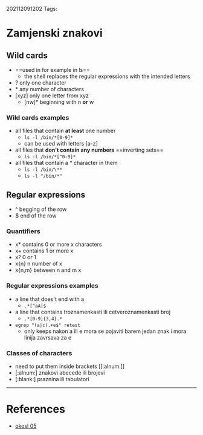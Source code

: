 202112091202
Tags: 

# Zamjenski znakovi
## Wild cards
- ==used in for example in ls==
	- the shell replaces the regular expressions with the intended letters
- ? only one character
- \* any number of characters
- [xyz] only one letter from xyz
	- [nw]\* beginning with n **or** w

### Wild cards examples
- all files that contain **at least** one number
	- `ls -l /bin/*[0-9]*` 
	- can be used with letters [a-z]
- all files that **don't contain any numbers** ==inverting sets==
	- `ls -l /bin/*[^0-9]*`
- all files that contain a \* character in them
	- `ls -l /bin/\**`
	- `ls -l "/bin/*"`
## Regular expressions
- ^ begging of the row
- $ end of the row
### Quantifiers
- x* contains 0 or more x characters
- x+ contains 1 or more x
- x? 0 or 1
- x{n} n number of x
- x{n,m} between n and m x

### Regular expressions examples
- a line that does't end with a
	- `.*[^aA]$`
- a line that contains troznamenkasti ili cetveroznamenkasti broj
	- `.*[0-9]{3,4}.*`
- `egrep "(a|c).+e$" retest`
	- only keeps nakon a ili e mora se pojaviti barem jedan znak i mora linija zavrsava za e

### Classes of characters
- need to put them inside brackets \[[:alnum:]]
- [:alnum:] znakovi abecede ili brojevi
- [:blank:] praznina ili tabulatori
---
# References
- [okosl 05](https://www.youtube.com/watch?v=xtdtBtsMtKw)